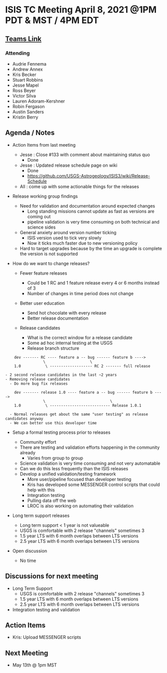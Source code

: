 # ISIS TC Meeting April 8, 2021 @1PM PDT & MST / 4PM EDT

## [Teams Link](https://teams.microsoft.com/dl/launcher/launcher.html?url=%2f_%23%2fl%2fmeetup-join%2f19%3ameeting_YWRkZjdiMGUtZWJlOC00OWMzLThlMTItZTk0Y2MyM2E1MWE0%40thread.v2%2f0%3fcontext%3d%257b%2522Tid%2522%253a%25220693b5ba-4b18-4d7b-9341-f32f400a5494%2522%252c%2522Oid%2522%253a%2522c27c6e98-e45a-45ff-aea5-7f10d6fe67c1%2522%257d%26anon%3dtrue&type=meetup-join&deeplinkId=e54b3969-3c7f-4efb-9cad-ee99cf639f86&directDl=true&msLaunch=true&enableMobilePage=true&suppressPrompt=true)

### Attending

- Audrie Fennema
- Andrew Annex
- Kris Becker
- Stuart Robbins
- Jesse Mapel
- Ross Beyer
- Victor Silva
- Lauren Adoram-Kershner
- Robin Fergason
- Austin Sanders
- Kristin Berry

## Agenda / Notes

- Action Items from last meeting
  - Jesse : Close #133 with comment about maintaining status quo
    - Done
  - Jesse : Updated release schedule page on wiki
    - Done
    - https://github.com/USGS-Astrogeology/ISIS3/wiki/Release-Schedule
  - All : come up with some actionable things for the releases

- Release working group findings
  - Need for validation and documentation around expected changes
    - Long standing missions cannot update as fast as versions are coming out
    - pipeline validation is very time consuming on both technical and science sides
  - General anxiety around version number ticking
    - ISIS version used to tick very slowly
    - Now it ticks much faster due to new versioning policy
  - Hard to target upgrades because by the time an upgrade is complete the version is not supported

- How do we want to change releases?
  - Fewer feature releases
    - Could be 1 RC and 1 feature release every 4 or 6 months instead of 3
    - Number of changes in time period does not change
  - Better user education
    - Send hot chocolate with every release
    - Better release documentation

  - Release candidates
    - What is the correct window for a release candidate
    - Some ad hoc internal testing at the USGS
    - Release branch structure
```
    dev ------- RC ---- feature a -- bug ------ feature b ---->
                 \                    \
    1.0           \ ------------------- RC 2 ------- full release
```
    - 2 second release candidates in the last ~2 years
    - Removing release candidates
      - Do more bug fix releases
```
    dev ------- release 1.0 ---- feature a -- bug ------ feature b ---->
                 \                             \
    1.0           \ --------------------------- Release 1.0.1
```
      - Normal releases get about the same "user testing" as release candidates anyway
      - We can better use this developer time
  - Setup a formal testing process prior to releases
    - Community effort
    - There are testing and validation efforts happening in the community already
      - Varies from group to group
    - Science validation is very time consuming and not very automatable
    - Can we do this less frequently than the ISIS releases
    - Develop a unified validation/testing framework
      - More user/pipeline focused than developer testing
      - Kris has developed some MESSENGER control scripts that could help with this
      - Integration testing
      - Pulling data off the web
      - LROC is also working on automating their validation
  - Long term support releases
    - Long term support < 1 year is not valueable
    - USGS is comfortable with 2 release "channels" sometimes 3
    - 1.5 year LTS with 6 month overlaps between LTS versions
    - 2.5 year LTS with 6 month overlaps between LTS versions

- Open discussion
  - No time

## Discussions for next meeting

- Long Term Support
  - USGS is comfortable with 2 release "channels" sometimes 3
  - 1.5 year LTS with 6 month overlaps between LTS versions
  - 2.5 year LTS with 6 month overlaps between LTS versions
- Integration testing and validation

## Action Items

- Kris: Upload MESSENGER scripts

## Next Meeting

- May 13th @ 1pm MST
